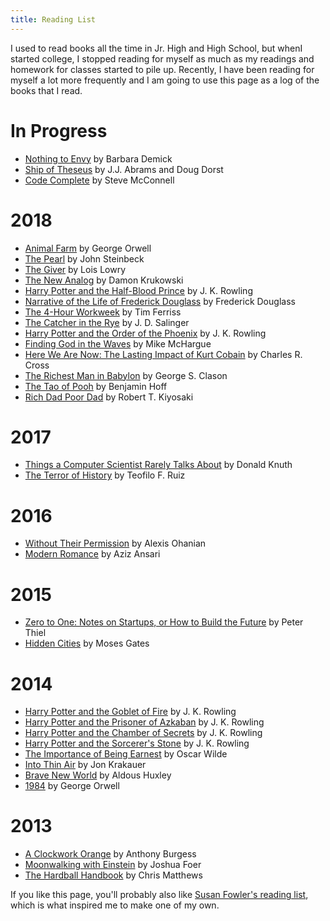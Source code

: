 ```yaml
---
title: Reading List
---
```


I used to read books all the time in Jr. High and High School,
but whenI started college,
I stopped reading for myself as much as my readings and homework
for classes started to pile up.
Recently, I have been reading for myself a lot more frequently and I am going to
use this page as a log of the books that I read.

# In Progress
 - [Nothing to Envy](http://amzn.to/2FuEAc7) by Barbara Demick
 - [Ship of Theseus](https://amzn.to/2H5H26j) by J.J. Abrams and Doug Dorst
 - [Code Complete](https://amzn.to/2JfYKVp) by Steve McConnell

# 2018
 - [Animal Farm](http://amzn.to/2HOtzPe) by George Orwell
 - [The Pearl](http://amzn.to/2u7KLNH) by John Steinbeck
 - [The Giver](http://amzn.to/2FvH7m2) by Lois Lowry
 - [The New Analog](http://amzn.to/2HdHZbp) by Damon Krukowski
 - [Harry Potter and the Half-Blood Prince](http://amzn.to/2GXvgJY) by J. K. Rowling
 - [Narrative of the Life of Frederick Douglass](http://amzn.to/2D0lJPJ) by Frederick Douglass
 - [The 4-Hour Workweek](http://amzn.to/2F8QhRv) by Tim Ferriss
 - [The Catcher in the Rye](http://amzn.to/2CRRdYh) by J. D. Salinger
 - [Harry Potter and the Order of the Phoenix](http://amzn.to/2tdp9iv) by J. K. Rowling
 - [Finding God in the Waves](http://amzn.to/2CXHMXC) by Mike McHargue
 - [Here We Are Now: The Lasting Impact of Kurt Cobain](http://amzn.to/2GXzHEt) by Charles R. Cross
 - [The Richest Man in Babylon](http://amzn.to/2FM1CYG) by George S. Clason
 - [The Tao of Pooh](http://amzn.to/2H03uMV) by Benjamin Hoff
 - [Rich Dad Poor Dad](http://amzn.to/2FaoWyc) by Robert T. Kiyosaki

# 2017
 - [Things a Computer Scientist Rarely Talks About](http://amzn.to/2FNPYg7) by Donald Knuth
 - [The Terror of History](http://amzn.to/2H0PFxP) by Teofilo F. Ruiz

# 2016
 - [Without Their Permission](http://amzn.to/2GXuTPs) by Alexis Ohanian
 - [Modern Romance](http://amzn.to/2GVqNaH) by Aziz Ansari

# 2015
 - [Zero to One: Notes on Startups, or How to Build the Future](http://amzn.to/2FkF9nU) by Peter Thiel
 - [Hidden Cities](http://amzn.to/2Fk6Ih2) by Moses Gates

# 2014
 - [Harry Potter and the Goblet of Fire](http://amzn.to/2F9rDUS) by J. K. Rowling
 - [Harry Potter and the Prisoner of Azkaban](http://amzn.to/2CUcaSE) by J. K. Rowling
 - [Harry Potter and the Chamber of Secrets](http://amzn.to/2oEp2bj) by J. K. Rowling
 - [Harry Potter and the Sorcerer's Stone](http://amzn.to/2oCudrU) by J. K. Rowling
 - [The Importance of Being Earnest](http://amzn.to/2FQMwkV) by Oscar Wilde
 - [Into Thin Air](http://amzn.to/2oEp8iT) by Jon Krakauer
 - [Brave New World](http://amzn.to/2t7dhys) by Aldous Huxley
 - [1984](http://amzn.to/2oESPAx) by George Orwell

# 2013
 - [A Clockwork Orange](http://amzn.to/2FOL1ni) by Anthony Burgess
 - [Moonwalking with Einstein](http://amzn.to/2CTNHNa) by Joshua Foer
 - [The Hardball Handbook](http://amzn.to/2CUFSXB) by Chris Matthews

If you like this page,
you'll probably also like
[Susan Fowler's reading list](https://www.susanjfowler.com/reading-list/),
which is what inspired me to make one of my own.
